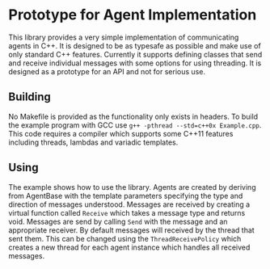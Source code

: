 Prototype for Agent Implementation
==================================

This library provides a very simple implementation of communicating agents in C++.
It is designed to be as typesafe as possible and make use of only standard C++ features.
Currently it supports defining classes that send and receive individual messages with some options for using threading.
It is designed as a prototype for an API and not for serious use.

Building
--------

No Makefile is provided as the functionality only exists in headers. 
To build the example program with GCC use `g++ -pthread --std=c++0x Example.cpp`.
This code requires a compiler which supports some C++11 features including threads, lambdas and variadic templates.

Using
-----

The example shows how to use the library.
Agents are created by deriving from AgentBase with the template parameters specifying the type and direction of messages understood.
Messages are received by creating a virtual function called `Receive` which takes a message type and returns void.
Messages are send by calling `Send` with the message and an appropriate receiver.
By default messages will received by the thread that sent them.
This can be changed using the `ThreadReceivePolicy` which creates a new thread for each agent instance which handles all received messages.
